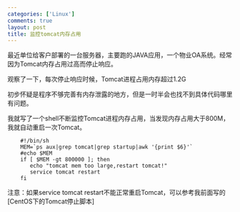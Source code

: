 ```yaml
--- 
categories: ['Linux']
comments: true
layout: post
title: 监控tomcat内存占用
---
```

最近单位给客户部署的一台服务器，主要跑的JAVA应用，一个物业OA系统。经常因为Tomcat内存占用过高而停止响应。

观察了一下，每次停止响应时候，Tomcat进程占用内存超过1.2G

初步怀疑是程序不够完善有内存泄露的地方，但是一时半会也找不到具体代码哪里有问题。

我就写了一个shell不断监控Tomcat进程内存占用，当发现内存占用大于800M，我就自动重启一次Tomcat。

```
    #!/bin/sh   
    MEM=`ps aux|grep tomcat|grep startup|awk '{print $6}'`   
    #echo $MEM  
    if [ $MEM -gt 800000 ]; then   
       echo "tomcat mem too large,restart tomcat!"  
       service tomcat restart   
    fi   
```

注意：如果service tomcat restart不能正常重启Tomcat，可以参考我前面写的[CentOS下的Tomcat停止脚本]

